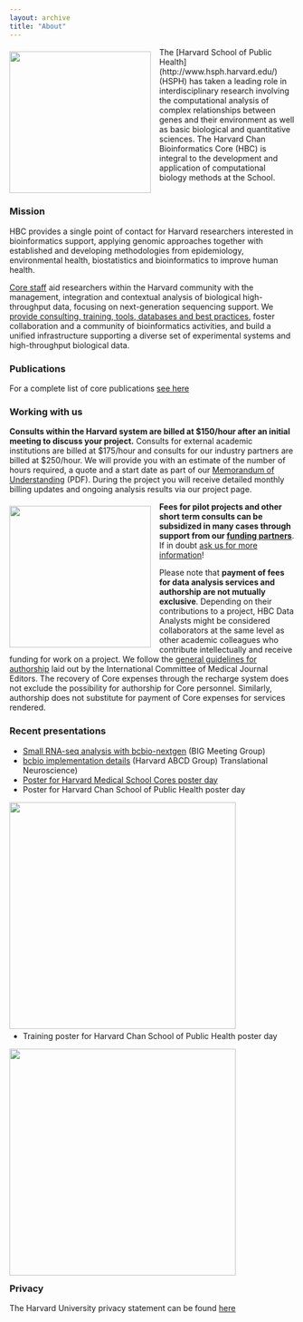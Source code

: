 ```yaml
---
layout: archive
title: "About"
---
```


<p><img style="float: left; margin: 7px 15px 0px 0px;" src="/images/hsph_building.jpg" width="250" /></p> The [Harvard School of Public Health](http://www.hsph.harvard.edu/) (HSPH) has taken a leading role in interdisciplinary research involving the computational analysis of complex relationships between genes and their environment as well as basic biological and quantitative sciences. The Harvard Chan Bioinformatics Core (HBC) is integral to the development and application of computational biology methods at the School.

<div style="clear: left;"></div>

### Mission

HBC provides a single point of contact for Harvard researchers interested in bioinformatics support, applying genomic approaches together with established and developing methodologies from epidemiology, environmental health, biostatistics and bioinformatics to improve human health.

[Core staff](/people) aid researchers within the Harvard community with the management, integration and contextual analysis of biological high-throughput data, focusing on next-generation sequencing support. We [provide consulting, training, tools, databases and best practices](/services), foster collaboration and a community of bioinformatics activities, and build a unified infrastructure supporting a diverse set of experimental systems and high-throughput biological data.

### Publications

For a  complete list of core publications [see here](https://www.ncbi.nlm.nih.gov/myncbi/1BeumquyNZokq/bibliography/public/)


### Working with us

**Consults within the Harvard system are billed at $150/hour after an initial meeting to discuss your project.**  Consults for external academic institutions are billed at $175/hour and consults for our industry partners are billed at $250/hour. We will provide you with an estimate of the number of hours required, a quote and a start date as part of our [Memorandum of Understanding](https://dl.dropboxusercontent.com/u/407047/Ghost/hbc/CHB%20MOU.pdf) (PDF). During the project you will receive detailed monthly billing updates and ongoing analysis results via our project page.

<p><img src="/images/fineprint.jpg" style="float: left; margin: 7px 15px 10px 0px;"  width="250" /> </p>

**Fees for pilot projects and other short term consults can be subsidized in many cases through support from our [funding partners](/funders)**. If in doubt [ask us for more information](/contact)!

Please note that **payment of fees for data analysis services and authorship are not mutually exclusive**. Depending on their contributions to a project, HBC Data Analysts might be considered collaborators at the same level as other academic colleagues who contribute intellectually and receive funding for work on a project. We follow the [general guidelines for authorship](http://www.icmje.org/recommendations/browse/roles-and-responsibilities/defining-the-role-of-authors-and-contributors.html) laid out by the International Committee of Medical Journal Editors. The recovery of Core expenses through the recharge system does not exclude the possibility for authorship for Core personnel. Similarly, authorship does not substitute for payment of Core expenses for services rendered.

### Recent presentations
* [Small RNA-seq analysis with bcbio-nextgen](https://github.com/lpantano/mypubs/blob/master/talks/2015_1203_bcbio-srnaseq-BIG.pdf) (BIG Meeting Group)
* [bcbio implementation details](https://github.com/chapmanb/bcbb/raw/master/talks/abcd2014_bcbio_nextgen/chapman_bcbio.pdf) (Harvard ABCD Group)
Translational Neuroscience)
* [Poster for Harvard Medical School Cores poster day](https://github.com/hbc/presentations/blob/master/20171204-TNT_core_posterday.pdf)
* Poster for Harvard Chan School of Public Health poster day
<p>
	<a href="https://github.com/hbc/presentations/blob/master/20180518-HSPH_posterday.pdf">
		<img style="margin: 0px 15px -10px 0px;" src="/images/poster.png" width="400" alt=""/>
	</a>
</p> 

* Training poster for Harvard Chan School of Public Health poster day
<p>
	<a href="https://github.com/hbc/presentations/blob/master/HSPH_poster_day_2018.pdf">
		<img style="margin: 0px 15px -10px 0px;" src="/images/poster2.png" width="400" alt=""/>
	</a>
</p> 




### Privacy

The Harvard University privacy statement can be found [here](https://www.harvard.edu/privacy-statement)
